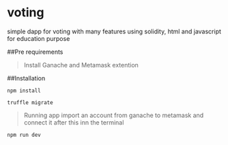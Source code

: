 # voting
simple dapp for voting with many features using solidity, html and javascript for education purpose

##Pre requirements
>Install Ganache and Metamask extention

##Installation
```
npm install
```
```
truffle migrate
```
>Running app
import an account from ganache to metamask and connect it
after this inn the terminal 
```
npm run dev
```


